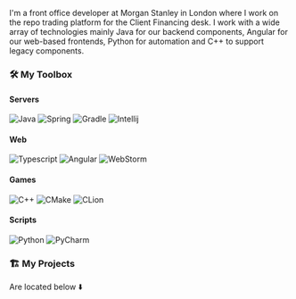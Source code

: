 
I'm a front office developer at Morgan Stanley in London where I work on the repo trading platform for the Client Financing desk. I work with a wide array of technologies mainly Java for our backend components, Angular for our web-based frontends, Python for automation and C++ to support legacy components.

### 🛠️ My Toolbox

#### Servers

![Java](https://img.shields.io/badge/Java-ED8B00?style=for-the-badge&logo=java&logoColor=white) ![Spring](https://img.shields.io/badge/Spring-6DB33F?style=for-the-badge&logo=spring&logoColor=white) ![Gradle](https://img.shields.io/badge/gradle-02303A?style=for-the-badge&logo=gradle&logoColor=white) ![Intellij](https://img.shields.io/badge/IntelliJ-333.svg?style=for-the-badge&logo=intellij-idea&logoColor=white)

#### Web

![Typescript](https://img.shields.io/badge/TypeScript-007ACC?style=for-the-badge&logo=typescript&logoColor=white) ![Angular](https://img.shields.io/badge/Angular-DD0031?style=for-the-badge&logo=angular&logoColor=white) ![WebStorm](https://img.shields.io/badge/WebStorm-333?style=for-the-badge&logo=WebStorm&logoColor=white)

#### Games

![C++](https://img.shields.io/badge/C%2B%2B-00599C?style=for-the-badge&logo=c%2B%2B&logoColor=white) ![CMake](https://img.shields.io/badge/CMake-be212a?style=for-the-badge&logo=cmake&logoColor=white) ![CLion](https://img.shields.io/badge/CLion-333?style=for-the-badge&logo=clion&logoColor=white)


#### Scripts

![Python](https://img.shields.io/badge/Python-FFD43B?style=for-the-badge&logo=python&logoColor=darkgreen) ![PyCharm](https://img.shields.io/badge/PyCharm-333.svg?&style=for-the-badge&logo=PyCharm&logoColor=white)



<!--

![Java](https://img.shields.io/badge/Java-ED8B00?style=for-the-badge&logo=java&logoColor=white) ![Spring](https://img.shields.io/badge/Spring-6DB33F?style=for-the-badge&logo=spring&logoColor=white) ![C++](https://img.shields.io/badge/C%2B%2B-00599C?style=for-the-badge&logo=c%2B%2B&logoColor=white) ![CMake](https://img.shields.io/badge/CMake-be212a?style=for-the-badge&logo=cmake&logoColor=white) ![Jetbrains](https://img.shields.io/badge/JetBrains-3c4043.svg?style=for-the-badge&logo=Jetbrains&logoColor=white) ![Microsoft Teams](https://img.shields.io/badge/Teams-434672?style=for-the-badge&logo=microsoft-teams&logoColor=white) ![Git](https://img.shields.io/badge/Git-F05032?style=for-the-badge&logo=git&logoColor=white)

-->

### 🏗️ My Projects

Are located below ⬇️
